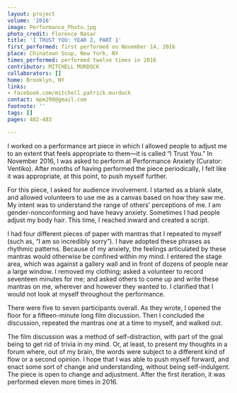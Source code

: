 ```yaml
---
layout: project
volume: '2016'
image: Performance_Photo.jpg
photo_credit: Florence Nasar
title: 'I TRUST YOU: YEAR 2, PART 1'
first_performed: first performed on November 14, 2016
place: Chinatown Soup, New York, NY
times_performed: performed twelve times in 2016
contributor: MITCHELL MURDOCK
collaborators: []
home: Brooklyn, NY
links:
- facebook.com/mitchell.patrick.murdock
contact: mpm290@gmail.com
footnote: ''
tags: []
pages: 482-483

---
```


I worked on a performance art piece in which I allowed people to adjust me to an extent that feels appropriate to them—it is called “I Trust You.” In November 2016, I was asked to perform at Performance Anxiety (Curator: Ventiko). After months of having performed the piece periodically, I felt like it was appropriate, at this point, to push myself further.

For this piece, I asked for audience involvement. I started as a blank slate, and allowed volunteers to use me as a canvas based on how they saw me. My intent was to understand the range of others’ perceptions of me. I am gender-nonconforming and have heavy anxiety. Sometimes I had people adjust my body hair. This time, I reached inward and created a script.

I had four different pieces of paper with mantras that I repeated to myself (such as, “I am so incredibly sorry”). I have adopted these phrases as rhythmic patterns. Because of my anxiety, the feelings articulated by these mantras would otherwise be confined within my mind. I entered the stage area, which was against a gallery wall and in front of dozens of people near a large window. I removed my clothing; asked a volunteer to record seventeen minutes for me; and asked others to come up and write these mantras on me, wherever and however they wanted to. I clarified that I would not look at myself throughout the performance.

There were five to seven participants overall. As they wrote, I opened the floor for a fifteen-minute long film discussion. Then I concluded the discussion, repeated the mantras one at a time to myself, and walked out.

The film discussion was a method of self-distraction, with part of the goal being to get rid of trivia in my mind. Or, at least, to present my thoughts in a forum where, out of my brain, the words were subject to a different kind of flow or a second opinion. I hope that I was able to push myself forward, and enact some sort of change and understanding, without being self-indulgent. The piece is open to change and adjustment. After the first iteration, it was performed eleven more times in 2016.
